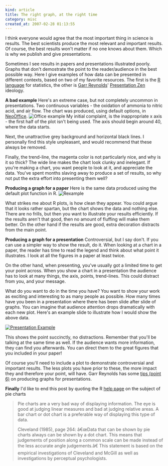 ```yaml
--- 
kind: article
title: The right graph, at the right time
category: misc
created_at: 2007-02-28 01:13:55
---
```

I think everyone would agree that the most important thing in science is results. The best scientists produce the most relevant and important results. Of course, the best results won't matter if no one knows about them. Which is why we publish and give presentations.

Sometimes I see results in papers and presentations illustrated poorly. Graphs that don't demostrate the point to the reader/audience in the best possible way. Here I give examples of how data can be presented in different contexts, based on two of my favorite resources. The first is the <a href="http://www.r-project.org/">R language</a> for statistics, the other is <a href="http://www.garrreynolds.com/">Garr Reynolds</a>' <a href="http://www.presentationzen.com/">Presentation Zen</a> ideology.

<strong>A bad example</strong>
Here's an extreme case, but not completely uncommon in presentations. Two continuous variables - the oxidation of ammonia to nitric acid, and air flow. The chart was produced, using default options, in <a href="http://download.neooffice.org/neojava/en/index.php">NeoOffice</a>.
<img src="http://www.bioinformaticszen.com/wp-content/uploads/2007/02/officeexamples.tiff" class="centre" alt="Office example" />
My initial complaint, is the inappropriate x axis - the first half of the plot isn't being used. The axis should begin around 40, where the data starts.

Next, the unattractive grey background and horizontal black lines. I personally find this style unpleasant, and would recommend that these always be removed.

Finally, the trend-line, the magenta color is not particularly nice, and why is it so thick? The wide line makes the chart look clunky and inelegant. If you're making a chart, you want people to look at it, and appreciate the data. You've spent months slaving away to produce a set of results, so why not put the extra effort into presenting them well?

<strong>Producing a graph for a paper</strong>
Here is the same data produced using the default plot function in R.
<img src="http://www.bioinformaticszen.com/wp-content/uploads/2007/03/r_example.png" class="centre" alt="Rexample" />

What strikes me about R plots, is how clean they appear. You could argue that it looks rather spartan, but the chart shows the data and nothing else. There are no frills, but then you want to illustrate your results efficiently. If the results aren't that good, then no amount of fluffing will make them better. On the other hand if the results are good, extra decoration distracts from the main point.

<strong>Producing a graph for a presentation</strong>
Controversial, but I say don't. If you can use a simpler way to show the result, do it. When looking at a chart in a paper, the reader has time to read the legend and think about what point it illustrates. I look at all the figures in a paper at least twice.

On the other hand, when presenting, you've usually got a limited time to get your point across. When you show a chart in a presentation the audience has to look at many things, the axis, points, trend-lines. This could distract from you, and your message.

What do you want to do in the time you have? You want to show your work as exciting and interesting to as many people as possible. How many times have you been in a presentation where there has been slide after slide of graphs. You can imagine that audience attention drops dramatically with each new plot. Here's an example slide to illustrate how I would show the above data.

<a href="http://www.bioinformaticszen.com/wp-content/uploads/2007/02/keyexamples.tiff" title="Presentation Example"><img src="http://www.bioinformaticszen.com/wp-content/uploads/2007/02/keyexamples.tiff" class="centre" alt="Presentation Example" /></a>

This shows the point succinctly, no distractions. Remember that you'll be talking at the same time as well. If the audience wants more information, they can find you afterwards. You can direct them to the great figures that you included in your paper!

Of course you'll need to include a plot to demonstrate controversial and important results. The less plots you have prior to these, the more impact they and therefore your point, will have. Garr Reynolds has some <a href="http://www.garrreynolds.com/Presentation/slides.html">tips (point 6)</a> on producing graphs for presentations.

<strong>Finally</strong>
I'd like to end this post by quoting the R <a href="http://stat.ethz.ch/R-manual/R-patched/library/graphics/html/pie.html">help page</a> on the subject of pie charts
<blockquote> Pie charts are a very bad way of displaying information. The eye is good at judging linear measures and bad at judging relative areas. A bar chart or dot chart is a preferable way of displaying this type of data.

Cleveland (1985), page 264: â€œData that can be shown by pie charts always can be shown by a dot chart. This means that judgements of position along a common scale can be made instead of the less accurate angle judgements.â€ This statement is based on the empirical investigations of Cleveland and McGill as well as investigations by perceptual psychologists.</blockquote>
